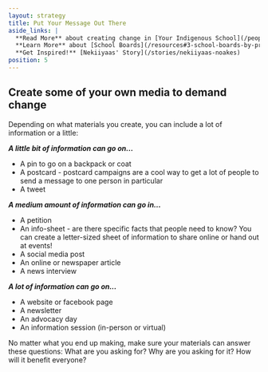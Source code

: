 ```yaml
---
layout: strategy
title: Put Your Message Out There
aside_links: |
  **Read More** about creating change in [Your Indigenous School](/people-places/in-my-indigenous-school) or [Your Non-Indigenous School](/people-places/in-my-non-indigenous-school)  <br>
  **Learn More** about [School Boards](/resources#3-school-boards-by-province-and-territory)<br>
  **Get Inspired!** [Nekiiyaas' Story](/stories/nekiiyaas-noakes)
position: 5
---
```

## Create some of your own media to demand change

Depending on what materials you create, you can include a lot of information or a little:

**_A little bit of information can go on..._**

- A pin to go on a backpack or coat
- A postcard - postcard campaigns are a cool way to get a lot of people to send a message to one person in particular
- A tweet

**_A medium amount of information can go in..._**

- A petition
- An info-sheet - are there specific facts that people need to know? You can create a letter-sized sheet of information to share online or hand out at events!
- A social media post
- An online or newspaper article
- A news interview

**_A lot of information can go on..._**

- A website or facebook page
- A newsletter
- An advocacy day
- An information session (in-person or virtual)

No matter what you end up making, make sure your materials can answer these questions:
What are you asking for? Why are you asking for it? How will it benefit everyone?
